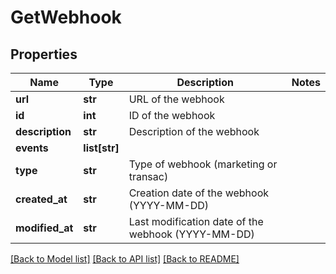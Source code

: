 # GetWebhook

## Properties
Name | Type | Description | Notes
------------ | ------------- | ------------- | -------------
**url** | **str** | URL of the webhook | 
**id** | **int** | ID of the webhook | 
**description** | **str** | Description of the webhook | 
**events** | **list[str]** |  | 
**type** | **str** | Type of webhook (marketing or transac) | 
**created_at** | **str** | Creation date of the webhook (YYYY-MM-DD) | 
**modified_at** | **str** | Last modification date of the webhook (YYYY-MM-DD) | 

[[Back to Model list]](../README.md#documentation-for-models) [[Back to API list]](../README.md#documentation-for-api-endpoints) [[Back to README]](../README.md)


